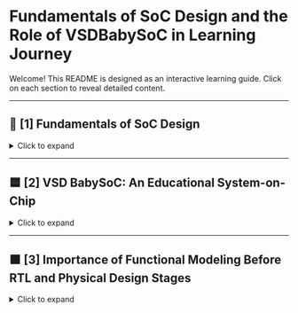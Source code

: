 # Fundamentals of SoC Design and the Role of VSDBabySoC in Learning Journey

Welcome! This README is designed as an interactive learning guide. Click on each section to reveal detailed content.

---

## 📘 [1] Fundamentals of SoC Design

<details>
<summary>Click to expand</summary>

### 1. Introduction

The continuous push towards miniaturization and high performance in electronics has made System-on-Chip (SoC) design a cornerstone of modern computing. Unlike traditional systems built from multiple discrete chips, an SoC integrates all essential components—including CPU, memory, interconnect, GPU, DSP, and peripherals—into a single silicon die.

This document explores the fundamentals of SoC design, its typical components, the importance of functional modeling, and how VSDBabySoC simplifies this journey for learners.

### 2. What is a System-on-Chip (SoC)?

A System-on-Chip (SoC) is an integrated circuit (IC) that consolidates most or all functions of a complete electronic system onto one chip.

**Key characteristics:**

- **Integration:** Combines CPU, memory, GPU, DSP, clock circuits, and peripherals.
- **Efficiency:** Reduced latency due to on-chip communication.
- **Compactness:** Essential for mobile, IoT, and embedded devices.
- **Cost-effectiveness:** Less PCB area and fewer external components.

> **Analogy:** Think of an SoC as a miniature computer inside a chip, capable of running operating systems, handling multimedia, and performing specialized tasks like AI inference or wireless communication.

### 3. Components of a Typical Modern SoC

#### 3.1 Central Processing Unit (CPU)
- The brain of the SoC, handling program execution and general control.
- Typically RISC (e.g., RISC-V, ARM Cortex) or CISC architectures.
- Often includes multiple cores for parallelism and efficiency.

#### 3.2 Memory Subsystem
- Caches (L1/L2/L3): Small, high-speed storage near CPU.
- On-chip SRAM/DRAM: For temporary data and instructions.
- Memory Controllers: Interfaces for DDR, Flash, LPDDR.
- Critical for reducing bottlenecks in data access.

#### 3.3 Interconnect Fabric
- Acts as the nervous system of the SoC.
- Common standards: AMBA AXI/AHB, NoC (Network-on-Chip).
- Manages communication between CPU, GPU, DSP, and peripherals.
- Directly impacts bandwidth, latency, and scalability.

#### 3.4 Peripherals
- Interfaces enabling external communication: UART, SPI, I²C (low-speed); USB, PCIe, Ethernet (high-speed).
- Also includes GPIO for sensor/actuator connections.
- Provide flexibility for SoCs across mobile, automotive, and IoT domains.

#### 3.5 Graphics Processing Unit (GPU)
- Specialized for parallel data processing and graphics rendering.
- Essential in smartphones, gaming consoles, AI accelerators.
- Architecture supports SIMD (Single Instruction, Multiple Data).
- Increasingly used in AI/ML workloads like image recognition and neural network inference.

#### 3.6 Digital Signal Processor (DSP)
- Optimized for signal processing tasks (audio, video, radar, communication).
- Provides MAC (Multiply-Accumulate) operations faster than CPUs.
- Widely used in smartphones, automotive (ADAS), and telecom basebands.
- Often includes fixed-point arithmetic units for efficiency.

#### 3.7 Other Accelerators
- Neural Processing Units (NPUs): For AI inference.
- Cryptographic Engines: For secure data handling.
- Video Encoders/Decoders: Multimedia processing.
- Allow customization of SoCs for application-specific markets.

#### 3.8 Clock and Power Management (PLL, Regulators)
- Phase-Locked Loops (PLLs): Generate stable high-frequency clocks.
- Voltage Regulators/Power Islands: Enable dynamic power scaling.
- Critical for energy efficiency, especially in mobile/IoT SoCs.

---

### 🔹 Types of SoCs

- **Application-Specific SoCs:** Targeted for special purposes (e.g., Apple A-series).
- **General-Purpose SoCs:** Flexible, balanced components (e.g., Qualcomm Snapdragon).
- **Embedded SoCs:** For IoT and consumer electronics (e.g., ESP32).
- **Heterogeneous SoCs:** Combine CPU, GPU, DSP, NPU (e.g., NVIDIA Jetson).
- **Analog/Mixed-Signal SoCs:** Integrate ADCs, DACs, RF modules for communication/automotive/healthcare.

---

### 🔹 Challenges in SoC Design

- **Complexity of Integration:** Many IP blocks must work seamlessly (bus protocols, timing, etc.).
- **Power Management:** Low power for mobile/IoT; techniques like DVS and clock gating.
- **Verification Effort:** Functional verification often takes 70%+ of design time.
- **Physical Design Challenges:** Placement, routing, timing, heat dissipation.
- **Security and Reliability:** Vulnerabilities and reliability under extreme conditions.
- **Time-to-Market Pressure:** Balancing innovation with manufacturability.

</details>


---

## 🟦 [2] VSD BabySoC: An Educational System-on-Chip

<details>
<summary>Click to expand</summary>

### Overview

VSD BabySoC is a compact, simplified System-on-Chip (SoC) designed for education. It integrates essential digital and analog components on a single chip, enabling hands-on learning in embedded systems, digital design, and mixed-signal integration.

The primary goal is to provide an understandable, lightweight platform to demonstrate interaction between CPU, memory, peripherals, and analog interfaces—without commercial SoC complexity.

---

### Core Components

1. **RVMYTH Microprocessor**
    - Simple RISC-V CPU core; central control of BabySoC.
    - Minimal instruction set for easy learning.
    - Teaches CPU pipelines, instruction cycles, and register management.

2. **Phase-Locked Loop (PLL)**
    - 8x PLL for stable and accurate system timing.
    - Generates synchronized clocks for all digital components.
    - Helps students grasp clock stability and frequency multiplication.

3. **Digital-to-Analog Converter (DAC)**
    - 10-bit DAC for analog interfacing.
    - Converts digital CPU output to analog voltages.
    - Real-world exposure to mixed-signal design and devices.

4. **Memory**
    - Small SRAM/ROM system for program/data storage.
    - ROM for firmware; SRAM for runtime data.
    - Enables study of memory addressing and data flow.

5. **Peripherals**
    - Typical: GPIO, UART, Timers.
    - Provides hands-on hardware-software interfacing experience.

6. **Bus / Interconnect**
    - Simple bus connects CPU, memory, peripherals.
    - Teaches internal data communication basics.

---

### Educational Benefits

- **Hands-On Learning:** Simulate and implement digital/analog modules, run real programs.
- **Understanding Mixed-Signal Systems:** Learn digital-analog integration via DAC.
- **Open-Source Tools:** Encourages using free hardware/software tools.
- **Foundation for Advanced Projects:** Prepares for IoT, embedded, complex SoC designs.

---

### Suggested Usage

- Open RTL files in HDL simulators (ModelSim, Vivado).
- Run testbenches to verify modules.
- Study block diagrams for system understanding.
- Modify simple programs to observe hardware effects.

#### References

- VSD BabySoC GitHub Repository
- RISC-V Instruction Set Documentation
- Tutorials on Mixed-Signal SoC Design

---

### Conclusion

VSD BabySoC is a practical, hands-on platform for digital and analog system learning. Its simplicity makes it ideal for grasping CPUs, memory, peripherals, and clocking. Working with BabySoC builds a strong foundation for embedded and hardware development.

</details>

---

## 🟩 [3] Importance of Functional Modeling Before RTL and Physical Design Stages

<details>
<summary>Click to expand</summary>

### Overview

Functional modeling is a high-level abstraction step before RTL and physical design. It focuses on "what" the system does—not "how" it's implemented. This stage is critical for correctness, efficiency, and optimal design before hardware commitment.

---

### Key Importance

1. **Early Error Detection:**  
   - Verifies system behavior at high level.
   - Catches logic and architecture errors before RTL.

2. **Design Exploration:**  
   - Evaluates different architectures, data paths, and algorithms.
   - Identifies trade-offs in performance, area, and power.

3. **Specification Validation:**  
   - Confirms system meets functional requirements.
   - Serves as a golden reference for RTL.

4. **Performance Estimation:**  
   - Provides insights into throughput, latency, resource usage.
   - Guides architectural choices early.

5. **Facilitates Verification:**  
   - Generates test vectors for RTL simulation.
   - Ensures consistency across RTL/gate-level.

6. **Time and Cost Efficiency:**  
   - Reduces development time by catching issues early.
   - Prevents expensive RTL/physical design iterations.

7. **Risk Reduction:**  
   - Minimizes the chance of downstream failures.
   - Increases confidence in final hardware.

---

### Summary Table

| Benefit              | Description                                |
|----------------------|--------------------------------------------|
| Early Error Detection| Catch functional issues before RTL coding  |
| Design Exploration   | Evaluate architectures, algorithms, trade-offs |
| Specification Validation | Ensure the system meets requirements   |
| Performance Estimation | Approximate throughput, latency, resources  |
| Verification Support | Generate reference outputs for RTL         |
| Time & Cost Efficiency| Reduce iterations and effort              |
| Risk Reduction       | Minimize downstream design failures        |

---

### Conclusion

Functional modeling is the foundation of robust VLSI design. By abstracting and validating behavior before RTL/physical design, it ensures:

- Early error detection
- Optimal architecture decisions
- Reduced time, cost, and risk
- Reliable, correct hardware

**In short:** Functional modeling bridges specification and implementation, making it indispensable in hardware design.

</details>
